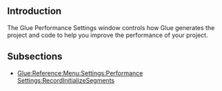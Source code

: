 ## Introduction

The Glue Performance Settings window controls how Glue generates the project and code to help you improve the performance of your project.

## Subsections

-   [Glue:Reference:Menu:Settings:Performance Settings:RecordInitializeSegments](/frb/docs/index.php?title=Glue:Reference:Menu:Settings:Performance_Settings:RecordInitializeSegments.md "Glue:Reference:Menu:Settings:Performance Settings:RecordInitializeSegments")
